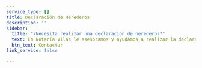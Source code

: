 ```yaml
---
service_type: []
title: Declaración de Herederos
description: ''
sidebar:
  title: "¿Necesita realizar una declaración de herederos?"
  text: En Notaría Vilas le asesoramos y ayudamos a realizar la declaración de herederos.
  btn_text: Contactar
link_service: false

---
```

